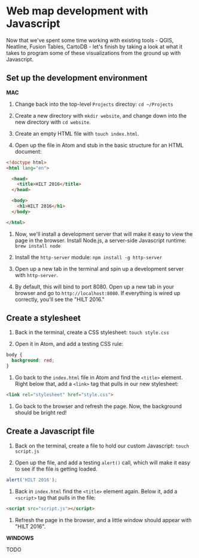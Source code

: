 # Web map development with Javascript

Now that we've spent some time working with existing tools - QGIS, Neatline, Fusion Tables, CartoDB - let's finish by taking a look at what it takes to program some of these visualizations from the ground up with Javascript.

## Set up the development environment

**MAC**

1. Change back into the top-level `Projects` directoy: `cd ~/Projects`

1. Create a new directory with `mkdir website`, and change down into the new directory with `cd website`.

1. Create an empty HTML file with `touch index.html`.

1. Open up the file in Atom and stub in the basic structure for an HTML document:

  ```html
  <!doctype html>
  <html lang="en">

    <head>
      <title>HILT 2016</title>
    </head>

    <body>
      <h1>HILT 2016</h1>
    </body>

  </html>
  ```

1. Now, we'll install a development server that will make it easy to view the page in the browser. Install Node.js, a server-side Javascript runtime: `brew install node`

1. Install the `http-server` module: `npm install -g http-server`

1. Open up a new tab in the terminal and spin up a development server with `http-server`.

1. By default, this will bind to port 8080. Open up a new tab in your browser and go to `http://localhost:8080`. If everything is wired up correctly, you'll see the "HILT 2016."

## Create a stylesheet

1. Back in the terminal, create a CSS stylesheet: `touch style.css`

1. Open it in Atom, and add a testing CSS rule:

  ```css
  body {
    background: red;
  }
  ```

1. Go back to the `index.html` file in Atom and find the `<title>` element. Right below that, add a `<link>` tag that pulls in our new stylesheet:

  ```html
  <link rel="stylesheet" href="style.css">
  ```

1. Go back to the browser and refresh the page. Now, the background should be bright red!

## Create a Javascript file

1. Back on the terminal, create a file to hold our custom Javascript: `touch script.js`

1. Open up the file, and add a testing `alert()` call, which will make it easy to see if the file is getting loaded.

  ```js
  alert('HILT 2016');
  ```

1. Back in `index.html` find the `<title>` element again. Below it, add a `<script>` tag that pulls in the file:

  ```html
  <script src="script.js"></script>
  ```

1. Refresh the page in the browser, and a little window should appear with "HILT 2016".

**WINDOWS**

TODO
